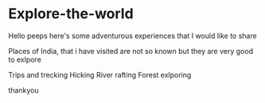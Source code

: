 # Explore-the-world
Hello peeps here's some adventurous experiences that I would like to share

Places of India, that i have visited are not so known but they are very good to exlpore

Trips and trecking
Hicking
River rafting
Forest exlporing




thankyou
